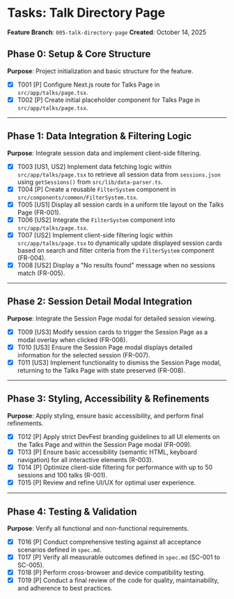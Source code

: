 # Tasks: Talk Directory Page

**Feature Branch**: `005-talk-directory-page`
**Created**: October 14, 2025

## Phase 0: Setup & Core Structure

**Purpose**: Project initialization and basic structure for the feature.

- [X] T001 [P] Configure Next.js route for Talks Page in `src/app/talks/page.tsx`.
- [X] T002 [P] Create initial placeholder component for Talks Page in `src/app/talks/page.tsx`.

---

## Phase 1: Data Integration & Filtering Logic

**Purpose**: Integrate session data and implement client-side filtering.

- [X] T003 [US1, US2] Implement data fetching logic within `src/app/talks/page.tsx` to retrieve all session data from `sessions.json` using `getSessions()` from `src/lib/data-parser.ts`.
- [X] T004 [P] Create a reusable `FilterSystem` component in `src/components/common/FilterSystem.tsx`.
- [X] T005 [US1] Display all session cards in a uniform tile layout on the Talks Page (FR-001).
- [X] T006 [US2] Integrate the `FilterSystem` component into `src/app/talks/page.tsx`.
- [X] T007 [US2] Implement client-side filtering logic within `src/app/talks/page.tsx` to dynamically update displayed session cards based on search and filter criteria from the `FilterSystem` component (FR-004).
- [X] T008 [US2] Display a "No results found" message when no sessions match (FR-005).

---

## Phase 2: Session Detail Modal Integration

**Purpose**: Integrate the Session Page modal for detailed session viewing.

- [X] T009 [US3] Modify session cards to trigger the Session Page as a modal overlay when clicked (FR-006).
- [X] T010 [US3] Ensure the Session Page modal displays detailed information for the selected session (FR-007).
- [X] T011 [US3] Implement functionality to dismiss the Session Page modal, returning to the Talks Page with state preserved (FR-008).

---

## Phase 3: Styling, Accessibility & Refinements

**Purpose**: Apply styling, ensure basic accessibility, and perform final refinements.

- [X] T012 [P] Apply strict DevFest branding guidelines to all UI elements on the Talks Page and within the Session Page modal (FR-009).
- [X] T013 [P] Ensure basic accessibility (semantic HTML, keyboard navigation) for all interactive elements (R-003).
- [X] T014 [P] Optimize client-side filtering for performance with up to 50 sessions and 100 talks (R-001).
- [X] T015 [P] Review and refine UI/UX for optimal user experience.

---

## Phase 4: Testing & Validation

**Purpose**: Verify all functional and non-functional requirements.

- [X] T016 [P] Conduct comprehensive testing against all acceptance scenarios defined in `spec.md`.
- [X] T017 [P] Verify all measurable outcomes defined in `spec.md` (SC-001 to SC-005).
- [X] T018 [P] Perform cross-browser and device compatibility testing.
- [X] T019 [P] Conduct a final review of the code for quality, maintainability, and adherence to best practices.